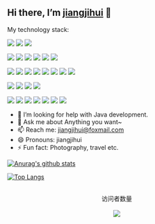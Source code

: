 ## Hi there, I’m [jiangjihui](https://jiangjihui.github.io/blog/) 👋
 
My technology stack:  

[![](https://img.shields.io/badge/Windows-10-2376bc?style=flat-square&logo=windows&logoColor=ffffff)](https://www.microsoft.com/windows/get-windows-10)
[![](https://img.shields.io/badge/IDE-Intellij%20IDEA-blue?style=flat-square&logo=intellij-idea&logoColor=ffffff)](https://www.jetbrains.com/idea/)
[![](https://img.shields.io/badge/DBTool-DBeaver-blue?style=flat-square&logo=dbeaver&logoColor=ffffff)](https://dbeaver.io/)

[![](https://img.shields.io/badge/-Java-f7e018?style=flat-square&logo=java&logoColor=000000)](https://www.java.com/)
[![](https://img.shields.io/badge/-JavaScript-f7e018?style=flat-square&logo=javascript&logoColor=white)](https://www.ecma-international.org/)
[![](https://img.shields.io/badge/-HTML5-E34F26?style=flat-square&logo=html5&logoColor=white)](https://html.spec.whatwg.org/)
[![](https://img.shields.io/badge/-CSS3-1572B6?style=flat-square&logo=css3&logoColor=white)](https://www.w3.org/Style/CSS/)
[![](https://img.shields.io/badge/Shell-f05032?style=flat-square&logo=powershell&logoColor=ffffff)](https://www.shell.com/)
[![](https://img.shields.io/badge/TypeScript-cb3837?style=flat-square&logo=TypeScript&logoColor=ffffff)](https://www.typescriptlang.org/)

[![](https://img.shields.io/badge/-Spring-4fc08d?style=flat-square&logo=spring&logoColor=ffffff)]()
[![](https://img.shields.io/badge/-Spring%20Boot-4fc08d?style=flat-square&logo=spring-boot&logoColor=ffffff)]()
[![](https://img.shields.io/badge/-Spring%20MVC-4fc08d?style=flat-square&logo=spring-mvc&logoColor=ffffff)]()
[![](https://img.shields.io/badge/-MyBatis-4fc08d?style=flat-square&logo=mybatis&logoColor=ffffff)]()
[![](https://img.shields.io/badge/-MyBatis%20Plus-4fc08d?style=flat-square&logo=mybatis-plus&logoColor=ffffff)]()
[![](https://img.shields.io/badge/-Spring%20JPA-4fc08d?style=flat-square&logo=spring-jpa&logoColor=ffffff)]()
[![](https://img.shields.io/badge/-WebSocket-4fc08d?style=flat-square&logo=web-socket&logoColor=ffffff)]()
[![](https://img.shields.io/badge/-Vue-4fc08d?style=flat-square&logo=vue.js&logoColor=ffffff)](https://vuejs.org/)

[![](https://img.shields.io/badge/-MySQL-269539?style=flat-square&logo=mysql&logoColor=ffffff)](https://www.mysql.com/)
[![](https://img.shields.io/badge/-SQL%20Server-269539?style=flat-square&logo=sql-server&logoColor=ffffff)](https://www.microsoft.com/zh-cn/sql-server/)
[![](https://img.shields.io/badge/-MongoDB-269539?style=flat-square&logo=mongodb&logoColor=ffffff)]()
[![](https://img.shields.io/badge/-Redis-269539?style=flat-square&logo=redis&logoColor=ffffff)](https://redis.io/)

[![](https://img.shields.io/badge/-Maven-cb3837?style=flat-square&logo=apache-maven&logoColor=white)](https://mvnrepository.com/)
[![](https://img.shields.io/badge/-NPM-cb3837?style=flat-square&logo=npm&logoColor=white)](https://npmjs.com/)
[![](https://img.shields.io/badge/-Git-f05032?style=flat-square&logo=git&logoColor=white)](https://git-scm.com/)
[![](https://img.shields.io/badge/-Linux-fcc624?style=flat-square&logo=linux&logoColor=white)](https://www.linuxfoundation.org/)
[![](https://img.shields.io/badge/-Nginx-269539?style=flat-square&logo=nginx&logoColor=ffffff)](https://nginx.org/)
[![](https://img.shields.io/badge/-Tomcat-269539?style=flat-square&logo=apache-tomcat&logoColor=ffffff)]()
[![](https://img.shields.io/badge/-Docker-269539?style=flat-square&logo=docker&logoColor=ffffff)]()


- 🤔 I’m looking for help with Java development.
- 💬 Ask me about Anything you want~
- 📫 Reach me: jiangjihui@foxmail.com
- 😄 Pronouns: jiangjihui
- ⚡ Fun fact: Photography, travel etc.


[![Anurag's github stats](https://github-readme-stats.vercel.app/api?username=jiangjihui)](https://github.com/anuraghazra/github-readme-stats)

[![Top Langs](https://github-readme-stats.vercel.app/api/top-langs/?username=jiangjihui&layout=compact)](https://github.com/anuraghazra/github-readme-stats)

<p align="center"> 
  <br>
  访问者数量<br><br>
  <img src="https://counter-bingo.glitch.me/count.svg" />
</p>
